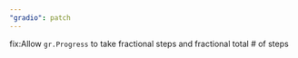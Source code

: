 ```yaml
---
"gradio": patch
---
```


fix:Allow `gr.Progress` to take fractional steps and fractional total # of steps
